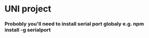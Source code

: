 # UNI project

### Probobly you'll need to install serial port globaly e.g.  npm install -g serialport
